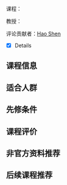 课程：

教授：

评论贡献者：[Hao Shen](https://github.com/shenhao-stu)

- [x] Details

## 课程信息



## 适合人群



## 先修条件



## 课程评价



## 非官方资料推荐



## 后续课程推荐


